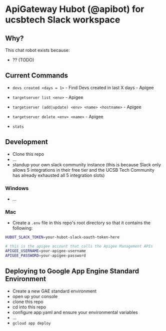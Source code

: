 # ApiGateway Hubot (@apibot) for ucsbtech Slack workspace

## Why?

This chat robot exists because:
* ?? (TODO)

## Current Commands

* `devs created <days = 1>` - Find Devs created in last X days - Apigee

* `targetserver list <env>` - Apigee
* `targetserver (add|update) <env> <name> <hostname>` - Apigee
* `targetserver delete <env> <name>` - Apigee

* `stats`


## Development

* Clone this repo
* ...
* standup your own slack community instance (this is because Slack only allows 5 integrations in their free tier and the UCSB Tech Community has already exhausted all 5 integration slots)

### Windows

* ...

### Mac

* Create a `.env` file in this repo's root directory so that it contains the following:
```sh
HUBOT_SLACK_TOKEN=your-hubot-slack-oauth-token-here

# this is the apigee account that calls the Apigee Management APIs
APIGEE_USERNAME=your-apigee-username
APIGEE_PASSWORD=your-apigee-password 
```

## Deploying to Google App Engine Standard Environment

* Create a new GAE standard environment
* open up your console
* clone this repo
* cd into this repo
* configure app.yaml and ensure your environmental variables
* ...
* `gcloud app deploy`

